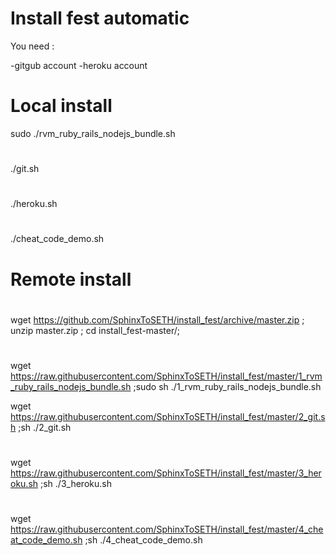 # Install fest automatic

You need :

-gitgub account
-heroku account

# Local install

sudo ./rvm_ruby_rails_nodejs_bundle.sh
#
./git.sh
#
./heroku.sh
#
./cheat_code_demo.sh

# Remote install
#
wget https://github.com/SphinxToSETH/install_fest/archive/master.zip ; unzip master.zip ; cd install_fest-master/; 
#

wget https://raw.githubusercontent.com/SphinxToSETH/install_fest/master/1_rvm_ruby_rails_nodejs_bundle.sh ;sudo sh ./1_rvm_ruby_rails_nodejs_bundle.sh

wget https://raw.githubusercontent.com/SphinxToSETH/install_fest/master/2_git.sh ;sh ./2_git.sh 
#
wget https://raw.githubusercontent.com/SphinxToSETH/install_fest/master/3_heroku.sh ;sh ./3_heroku.sh

#
wget https://raw.githubusercontent.com/SphinxToSETH/install_fest/master/4_cheat_code_demo.sh ;sh ./4_cheat_code_demo.sh

#


